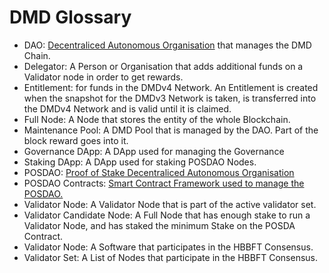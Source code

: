 

# DMD Glossary

- DAO: [Decentraliced Autonomous Organisation](https://en.wikipedia.org/wiki/Decentralized_autonomous_organization) that manages the DMD Chain.
- Delegator: A Person or Organisation that adds additional funds on a Validator node in order to get rewards.
- Entitlement: for funds in the DMDv4 Network. An Entitlement is created when the snapshot for the DMDv3 Network is taken, is transferred into the DMDv4 Network and is valid until it is claimed.
- Full Node: A Node that stores the entity of the whole Blockchain.
- Maintenance Pool: A DMD Pool that is managed by the DAO. Part of the block reward goes into it.
- Governance DApp: A DApp used for managing the Governance
- Staking DApp: A DApp used for staking POSDAO Nodes.
- POSDAO: [Proof of Stake Decentraliced Autonomous Organisation](https://forum.poa.network/t/posdao-white-paper/2208)
- POSDAO Contracts: [Smart Contract Framework used to manage the POSDAO.](https://github.com/poanetwork/posdao-contracts)
- Validator Node: A Validator Node that is part of the active validator set.
- Validator Candidate Node: A Full Node that has enough stake to run a Validator Node, and has staked the minimum Stake on the POSDA Contract. 
- Validator Node: A Software that participates in the HBBFT Consensus.
- Validator Set: A List of Nodes that participate in the HBBFT Consensus.


